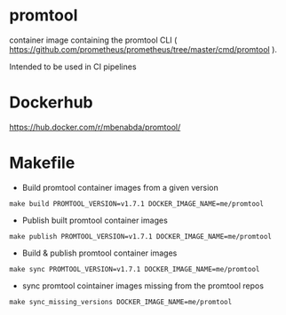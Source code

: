 # promtool
container image containing the promtool CLI ( https://github.com/prometheus/prometheus/tree/master/cmd/promtool ). 

Intended to be used in CI pipelines

Dockerhub
===
https://hub.docker.com/r/mbenabda/promtool/


Makefile
===
- Build promtool container images from a given version
```
make build PROMTOOL_VERSION=v1.7.1 DOCKER_IMAGE_NAME=me/promtool
```

- Publish built promtool container images
```
make publish PROMTOOL_VERSION=v1.7.1 DOCKER_IMAGE_NAME=me/promtool
```

- Build & publish promtool container images
```
make sync PROMTOOL_VERSION=v1.7.1 DOCKER_IMAGE_NAME=me/promtool
```

- sync promtool cointainer images missing from the promtool repos
```
make sync_missing_versions DOCKER_IMAGE_NAME=me/promtool
```
